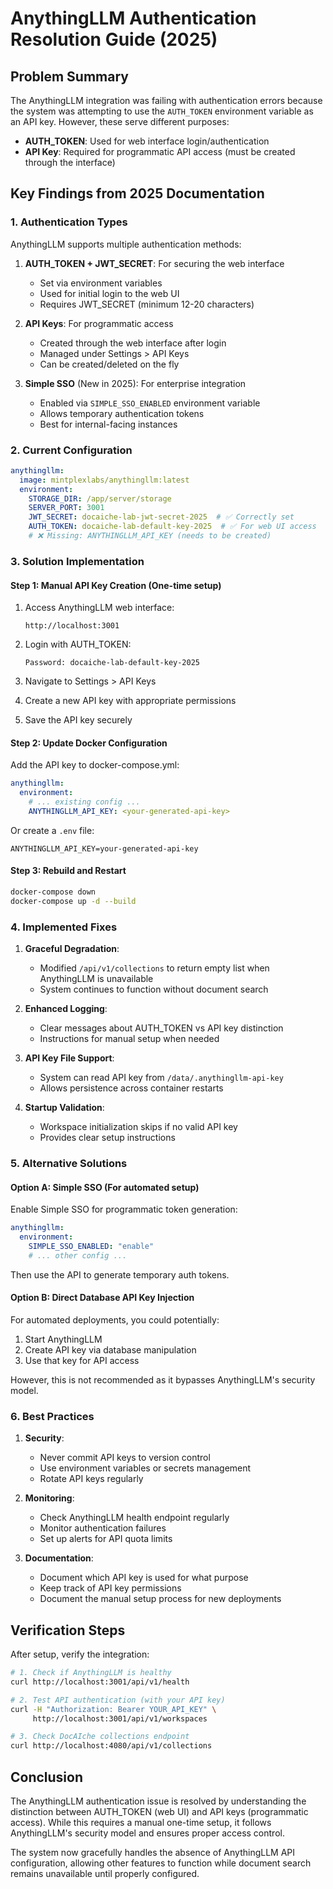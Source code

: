 # AnythingLLM Authentication Resolution Guide (2025)

## Problem Summary

The AnythingLLM integration was failing with authentication errors because the system was attempting to use the `AUTH_TOKEN` environment variable as an API key. However, these serve different purposes:

- **AUTH_TOKEN**: Used for web interface login/authentication
- **API Key**: Required for programmatic API access (must be created through the interface)

## Key Findings from 2025 Documentation

### 1. Authentication Types

AnythingLLM supports multiple authentication methods:

1. **AUTH_TOKEN + JWT_SECRET**: For securing the web interface
   - Set via environment variables
   - Used for initial login to the web UI
   - Requires JWT_SECRET (minimum 12-20 characters)

2. **API Keys**: For programmatic access
   - Created through the web interface after login
   - Managed under Settings > API Keys
   - Can be created/deleted on the fly

3. **Simple SSO** (New in 2025): For enterprise integration
   - Enabled via `SIMPLE_SSO_ENABLED` environment variable
   - Allows temporary authentication tokens
   - Best for internal-facing instances

### 2. Current Configuration

```yaml
anythingllm:
  image: mintplexlabs/anythingllm:latest
  environment:
    STORAGE_DIR: /app/server/storage
    SERVER_PORT: 3001
    JWT_SECRET: docaiche-lab-jwt-secret-2025  # ✅ Correctly set
    AUTH_TOKEN: docaiche-lab-default-key-2025  # ✅ For web UI access
    # ❌ Missing: ANYTHINGLLM_API_KEY (needs to be created)
```

### 3. Solution Implementation

#### Step 1: Manual API Key Creation (One-time setup)

1. Access AnythingLLM web interface:
   ```
   http://localhost:3001
   ```

2. Login with AUTH_TOKEN:
   ```
   Password: docaiche-lab-default-key-2025
   ```

3. Navigate to Settings > API Keys

4. Create a new API key with appropriate permissions

5. Save the API key securely

#### Step 2: Update Docker Configuration

Add the API key to docker-compose.yml:

```yaml
anythingllm:
  environment:
    # ... existing config ...
    ANYTHINGLLM_API_KEY: <your-generated-api-key>
```

Or create a `.env` file:
```
ANYTHINGLLM_API_KEY=your-generated-api-key
```

#### Step 3: Rebuild and Restart

```bash
docker-compose down
docker-compose up -d --build
```

### 4. Implemented Fixes

1. **Graceful Degradation**: 
   - Modified `/api/v1/collections` to return empty list when AnythingLLM is unavailable
   - System continues to function without document search

2. **Enhanced Logging**:
   - Clear messages about AUTH_TOKEN vs API key distinction
   - Instructions for manual setup when needed

3. **API Key File Support**:
   - System can read API key from `/data/.anythingllm-api-key`
   - Allows persistence across container restarts

4. **Startup Validation**:
   - Workspace initialization skips if no valid API key
   - Provides clear setup instructions

### 5. Alternative Solutions

#### Option A: Simple SSO (For automated setup)

Enable Simple SSO for programmatic token generation:

```yaml
anythingllm:
  environment:
    SIMPLE_SSO_ENABLED: "enable"
    # ... other config ...
```

Then use the API to generate temporary auth tokens.

#### Option B: Direct Database API Key Injection

For automated deployments, you could potentially:
1. Start AnythingLLM
2. Create API key via database manipulation
3. Use that key for API access

However, this is not recommended as it bypasses AnythingLLM's security model.

### 6. Best Practices

1. **Security**:
   - Never commit API keys to version control
   - Use environment variables or secrets management
   - Rotate API keys regularly

2. **Monitoring**:
   - Check AnythingLLM health endpoint regularly
   - Monitor authentication failures
   - Set up alerts for API quota limits

3. **Documentation**:
   - Document which API key is used for what purpose
   - Keep track of API key permissions
   - Document the manual setup process for new deployments

## Verification Steps

After setup, verify the integration:

```bash
# 1. Check if AnythingLLM is healthy
curl http://localhost:3001/api/v1/health

# 2. Test API authentication (with your API key)
curl -H "Authorization: Bearer YOUR_API_KEY" \
     http://localhost:3001/api/v1/workspaces

# 3. Check DocAIche collections endpoint
curl http://localhost:4080/api/v1/collections
```

## Conclusion

The AnythingLLM authentication issue is resolved by understanding the distinction between AUTH_TOKEN (web UI) and API keys (programmatic access). While this requires a manual one-time setup, it follows AnythingLLM's security model and ensures proper access control.

The system now gracefully handles the absence of AnythingLLM API configuration, allowing other features to function while document search remains unavailable until properly configured.